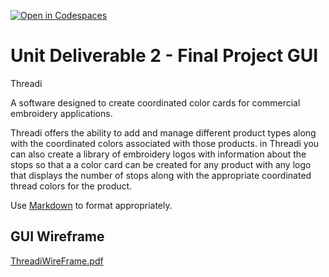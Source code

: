 [![Open in Codespaces](https://classroom.github.com/assets/launch-codespace-2972f46106e565e64193e422d61a12cf1da4916b45550586e14ef0a7c637dd04.svg)](https://classroom.github.com/open-in-codespaces?assignment_repo_id=17210681)
# Unit Deliverable 2 - Final Project GUI

Threadi

A software designed to create coordinated color cards for commercial embroidery applications.

Threadi offers the ability to add and manage different product types along with the coordinated colors associated with those products. in Threadi you can also create a library of embroidery logos with information about the stops so that a a color card can be created for any product with any logo that displays the number of stops along with the appropriate coordinated thread colors for the product.

Use [Markdown](https://gist.github.com/cuonggt/9b7d08a597b167299f0d) to format appropriately.

## GUI Wireframe


[ThreadiWireFrame.pdf](https://github.com/user-attachments/files/17810024/ThreadiWireFrame.pdf)
